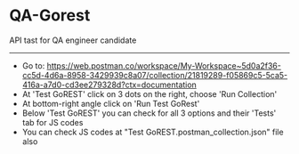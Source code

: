 # QA-Gorest
API tast for QA engineer candidate

****************************************

- Go to: https://web.postman.co/workspace/My-Workspace~5d0a2f36-cc5d-4d6a-8958-3429939c8a07/collection/21819289-f05869c5-5ca5-416a-a7d0-cd3ee279328d?ctx=documentation
- At 'Test GoREST' click on 3 dots on the right, choose 'Run Collection'
- At bottom-right angle click on 'Run Test GoRest'
- Below 'Test GoREST' you can check for all 3 options and their 'Tests' tab for JS codes
- You can check JS codes at "Test GoREST.postman_collection.json" file also





